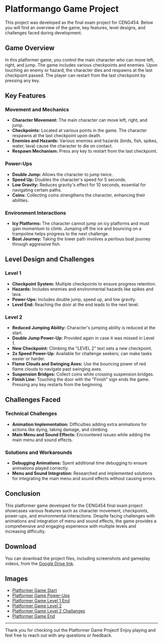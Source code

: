# Platformango Game Project

This project was developed as the final exam project for CENG454. Below you will find an overview of the game, key features, level designs, and challenges faced during development.

## Game Overview

In this platformer game, you control the main character who can move left, right, and jump. The game includes various checkpoints and enemies. Upon touching an enemy or hazard, the character dies and respawns at the last checkpoint passed. The player can restart from the last checkpoint by pressing any key.

## Key Features

### Movement and Mechanics
- **Character Movement:** The main character can move left, right, and jump.
- **Checkpoints:** Located at various points in the game. The character respawns at the last checkpoint upon death.
- **Enemies and Hazards:** Various enemies and hazards (birds, fish, spikes, water, lava) cause the character to die on contact.
- **Respawn Mechanism:** Press any key to restart from the last checkpoint.

### Power-Ups
- **Double Jump:** Allows the character to jump twice.
- **Speed Up:** Doubles the character's speed for 5 seconds.
- **Low Gravity:** Reduces gravity's effect for 10 seconds, essential for navigating certain paths.
- **Coins:** Collecting coins strengthens the character, enhancing their abilities.

### Environment Interactions
- **Icy Platforms:** The character cannot jump on icy platforms and must gain momentum to climb. Jumping off the ice and bouncing on a trampoline helps progress to the next challenge.
- **Boat Journey:** Taking the lower path involves a perilous boat journey through aggressive fish.

## Level Design and Challenges

### Level 1
- **Checkpoint System:** Multiple checkpoints to ensure progress retention.
- **Hazards:** Includes enemies and environmental hazards like spikes and lava.
- **Power-Ups:** Includes double jump, speed up, and low gravity.
- **Level End:** Reaching the door at the end leads to the next level.

### Level 2
- **Reduced Jumping Ability:** Character's jumping ability is reduced at the start.
- **Double Jump Power-Up:** Provided again in case it was missed in Level 1.
- **New Checkpoint:** Climbing the "LEVEL 2" text sets a new checkpoint.
- **2x Speed Power-Up:** Available for challenge seekers; can make tasks easier or harder.
- **Flame Clouds and Swinging Axes:** Use the bouncing power of red flame clouds to navigate past swinging axes.
- **Suspension Bridges:** Collect coins while crossing suspension bridges.
- **Finish Line:** Touching the door with the "Finish" sign ends the game. Pressing any key restarts from the beginning.

## Challenges Faced

### Technical Challenges
- **Animation Implementation:** Difficulties adding extra animations for actions like dying, taking damage, and climbing.
- **Main Menu and Sound Effects:** Encountered issues while adding the main menu and sound effects.

### Solutions and Workarounds
- **Debugging Animations:** Spent additional time debugging to ensure animations played correctly.
- **Menu and Sound Integration:** Researched and implemented solutions for integrating the main menu and sound effects without causing errors.

## Conclusion

This platformer game developed for the CENG454 final exam project showcases various features such as character movement, checkpoints, power-ups, and environmental interactions. Despite facing challenges with animations and integration of menu and sound effects, the game provides a comprehensive and engaging experience with multiple levels and increasing difficulty.

## Download

You can download the project files, including screenshots and gameplay videos, from the [Google Drive link](your-google-drive-link).

## Images
- [Platformer Game Start](https://cagatav.com/platformer1.png)
- [Platformer Game Power-Ups](https://cagatav.com/platformer2.png)
- [Platformer Game Level 1 End](https://cagatav.com/platformer3.png)
- [Platformer Game Level 2](https://cagatav.com/platformer4.png)
- [Platformer Game Level 2 Challanges](https://cagatav.com/platformer5.png)
- [Platformer Game End](https://cagatav.com/platformer6.png)

---

Thank you for checking out the Platformer Game Project! Enjoy playing and feel free to reach out with any questions or feedback.

